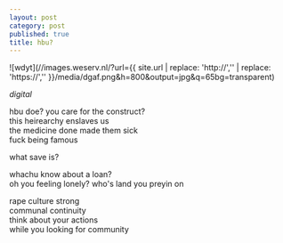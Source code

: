 ```yaml
---
layout: post
category: post
published: true
title: hbu?
---
```

![wdyt](//images.weserv.nl/?url={{ site.url | replace: 'http://','' | replace: 'https://','' }}/media/dgaf.png&h=800&output=jpg&q=65bg=transparent)
<!--more-->
<span class='date fr'>*digital*</span><br>
  
  
hbu doe? you care for the construct?  
this heirearchy enslaves us  
the medicine done made them sick    
fuck being famous  
  
what save is?  
  
whachu know about a loan?  
oh you feeling lonely?
who's land you preyin on  

rape culture strong  
communal continuity  
think about your actions  
while you looking for community
